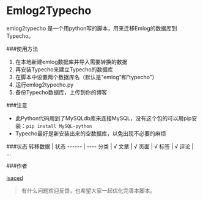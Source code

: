 Emlog2Typecho
=============

emlog2typecho 是一个用python写的脚本，用来迁移Emlog的数据库到Typecho。

###使用方法

1. 在本地新建emlog数据库并导入需要转换的数据
2. 再安装Typecho来建立Typecho的数据库
3. 在脚本中设置两个数据库名（默认是“emlog”和“typecho”）
4. 运行emlog2typecho.py
5. 备份Typecho数据库，上传到你的博客

###注意

- 此Python代码用到了MySQLdb库来连接MySQL，没有这个包的可以用pip安装：` pip install MySQL-python `
- Typecho最好是新安装出来的空数据库，以免出现不必要的麻烦

###状态
转移数据	| 状态
------	| ----
分类		| √ 
文章		| √ 
页面		| √ 
标签		| √
评论		| ...

###作者

[isaced](http://www.isaced.com)

> 有什么问题欢迎反馈，也希望大家一起优化完善本脚本。